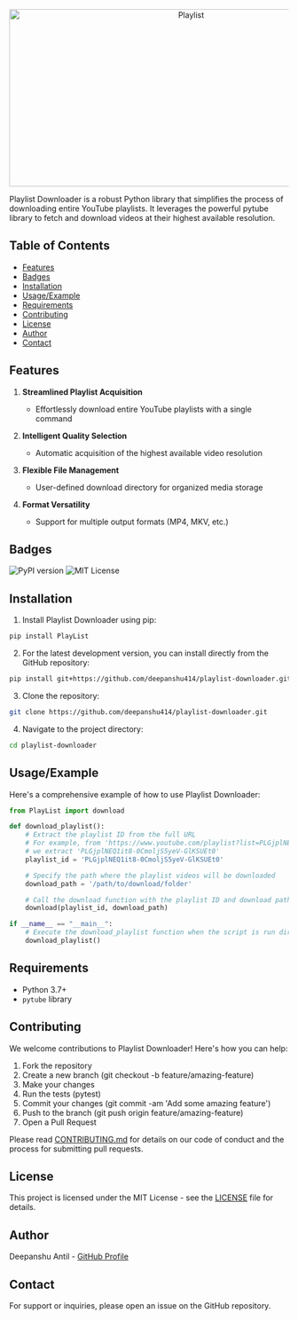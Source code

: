 <div align="center">
<img src="https://socialify.git.ci/deepanshu414/playlist_downloader/image?description=1&descriptionEditable=Playlist%20Downloader%20simplifies%20the%20process%20of%20downloading%20YouTube%20playlists%20by%20providing%20a%20straightforward%20API%20to%20fetch%20and%20save%20videos%20from%20a%20given%20playlist%20URL.&font=KoHo&forks=1&issues=1&language=1&name=1&pattern=Plus&pulls=1&stargazers=1&theme=Auto" alt="Playlist    " width="640" height="320" />
</div>

Playlist Downloader is a robust Python library that simplifies the process of downloading entire YouTube playlists. It leverages the powerful pytube library to fetch and download videos at their highest available resolution.

## Table of Contents
- [Features](#features)
- [Badges](#badges)
- [Installation](#installation)
- [Usage/Example](#usageexample)
- [Requirements](#requirements)
- [Contributing](#contributing)
- [License](#license)
- [Author](#author)
- [Contact](#contact)

## Features

1. **Streamlined Playlist Acquisition**
   - Effortlessly download entire YouTube playlists with a single command

2. **Intelligent Quality Selection**
   - Automatic acquisition of the highest available video resolution

3. **Flexible File Management**
   - User-defined download directory for organized media storage
4. **Format Versatility**
   - Support for multiple output formats (MP4, MKV, etc.)

## Badges
![PyPI version](https://badge.fury.io/py/Playlist.svg)
![MIT License](https://img.shields.io/badge/License-MIT-green.svg)

## Installation

1. Install Playlist Downloader using pip:

```sh
pip install PlayList
```
2. For the latest development version, you can install directly from the GitHub repository:
```sh
pip install git+https://github.com/deepanshu414/playlist-downloader.git
```
3. Clone the repository:
```sh
git clone https://github.com/deepanshu414/playlist-downloader.git
```
4. Navigate to the project directory:
```sh
cd playlist-downloader
```

## Usage/Example
Here's a comprehensive example of how to use Playlist Downloader:
```python
from PlayList import download

def download_playlist():
    # Extract the playlist ID from the full URL
    # For example, from 'https://www.youtube.com/playlist?list=PLGjplNEQ1it8-0CmoljS5yeV-GlKSUEt0'
    # we extract 'PLGjplNEQ1it8-0CmoljS5yeV-GlKSUEt0'
    playlist_id = 'PLGjplNEQ1it8-0CmoljS5yeV-GlKSUEt0'

    # Specify the path where the playlist videos will be downloaded
    download_path = '/path/to/download/folder'

    # Call the download function with the playlist ID and download path
    download(playlist_id, download_path)

if __name__ == "__main__":
    # Execute the download_playlist function when the script is run directly
    download_playlist()
```

## Requirements

- Python 3.7+
- `pytube` library

## Contributing
We welcome contributions to Playlist Downloader! Here's how you can help:

1. Fork the repository
2. Create a new branch (git checkout -b feature/amazing-feature)
3. Make your changes
4. Run the tests (pytest)
5. Commit your changes (git commit -am 'Add some amazing feature')
6. Push to the branch (git push origin feature/amazing-feature)
7. Open a Pull Request

Please read [CONTRIBUTING.md](CONTRIBUTING.md) for details on our code of conduct and the process for submitting pull requests.

## License
This project is licensed under the MIT License - see the [LICENSE](LICENSE) file for details.
## Author
Deepanshu Antil - [GitHub Profile](https://github.com/deepanshu414)
## Contact
For support or inquiries, please open an issue on the GitHub repository.
